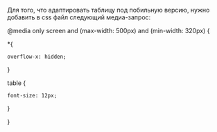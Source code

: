 Для того, что адаптировать таблицу под побильную версию, нужно добавить в css файл следующий медиа-запрос:

@media only screen and (max-width: 500px) and (min-width: 320px) {
  
  *{
  
    overflow-x: hidden;
    
  }
  
  table {
  
    font-size: 12px;
      
   }
   
}
